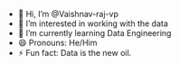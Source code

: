 - 👋 Hi, I’m @Vaishnav-raj-vp
- 👀 I’m interested in working with the data
- 🌱 I’m currently learning Data Engineering
- 😄 Pronouns: He/Him
- ⚡ Fun fact: Data is the new oil.

<!---
Vaishnav-raj-vp/Vaishnav-raj-vp is a ✨ special ✨ repository because its `README.md` (this file) appears on your GitHub profile.
You can click the Preview link to take a look at your changes.
--->
